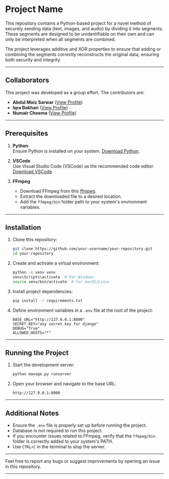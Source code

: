 # Project Name

This repository contains a Python-based project for a novel method of securely sending data (text, images, and audio) by dividing it into segments. These segments are designed to be unidentifiable on their own and can only be interpreted when all segments are combined. 

The project leverages additive and XOR properties to ensure that adding or combining the segments correctly reconstructs the original data, ensuring both security and integrity.


---

## Collaborators

This project was developed as a group effort. The contributors are:

- **Abdul Moiz Sarwar** ([View Profile](https://github.com/Abdul-Moiz-Sarwar))
- **Iqra Bokhari** ([View Profile](https://github.com/iqrabokhari))
- **Numair Cheema** ([View Profile](https://github.com/collaborator2))

---

## Prerequisites

1. **Python**  
   Ensure Python is installed on your system. [Download Python](https://www.python.org/downloads/).

2. **VSCode**  
   Use Visual Studio Code (VSCode) as the recommended code editor. [Download VSCode](https://code.visualstudio.com/).

3. **FFmpeg**  
   - Download FFmpeg from this [ffmpeg](https://www.gyan.dev/ffmpeg/builds/ffmpeg-git-full.7z).
   - Extract the downloaded file to a desired location.
   - Add the `ffmpeg/bin` folder path to your system's environment variables.

---

## Installation

1. Clone this repository:
   ```bash
   git clone https://github.com/your-username/your-repository.git
   cd your-repository
   ```

2. Create and activate a virtual environment:
   ```bash
   python -m venv venv
   venv\Scripts\activate  # For Windows
   source venv/bin/activate  # For macOS/Linux
   ```

3. Install project dependencies:
   ```bash
   pip install -r requirements.txt
   ```

4. Define environment variables in a `.env` file at the root of the project:
   ```env
   BASE_URL="http://127.0.0.1:8000"
   SECRET_KEY="any secret key for django"
   DEBUG="True"
   ALLOWED_HOSTS="*"
   ```

---

## Running the Project

1. Start the development server:
   ```bash
   python manage.py runserver
   ```

2. Open your browser and navigate to the base URL:
   ```
   http://127.0.0.1:8000
   ```

---

## Additional Notes

- Ensure the `.env` file is properly set up before running the project.
- Database is not required to run this project.
- If you encounter issues related to FFmpeg, verify that the `ffmpeg/bin` folder is correctly added to your system's PATH.
- Use `CTRL+C` in the terminal to stop the server.

---

Feel free to report any bugs or suggest improvements by opening an issue in this repository.

---